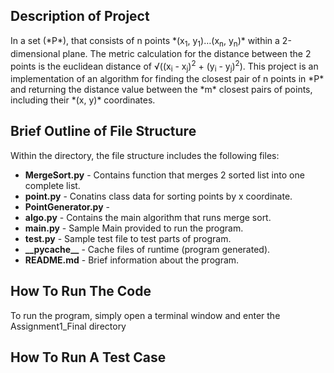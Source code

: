 ## Description of Project

<p>In a set (*P*), that consists of n points *(x<sub>1</sub>, y<sub>1</sub>)…(x<sub>n</sub>, y<sub>n</sub>)* within a 2-dimensional plane. The metric calculation for the distance between the 2 points is the euclidean distance of √((x<sub>i</sub> - x<sub>j</sub>)<sup>2</sup> + (y<sub>i</sub> - y<sub>j</sub>)<sup>2</sup>). This project is an implementation of an algorithm for finding the closest pair of n points in *P* and returning the distance value between the *m* closest pairs of points, including their *(x, y)* coordinates.</p>


## Brief Outline of File Structure

<p>Within the directory, the file structure includes the following files:</p>

<ul>
    <li><strong>MergeSort.py</strong> - Contains function that merges 2 sorted list into one complete list. </li>
    <li><strong>point.py</strong> - Conatins class data for sorting points by x coordinate.</li>
    <li><strong>PointGenerator.py</strong> - </li>
    <li><strong>algo.py</strong> - Contains the main algorithm that runs merge sort.</li>
    <li><strong>main.py</strong> - Sample Main provided to run the program.</li>
    <li><strong>test.py</strong> - Sample test file to test parts of program.</li>
    <li><strong>__pycache__</strong> - Cache files of runtime (program generated).</li>
    <li><strong>README.md</strong> - Brief information about the program.</li>
</ul>

## How To Run The Code

<p>To run the program, simply open a terminal window and enter the Assignment1_Final directory</p>

## How To Run A Test Case
